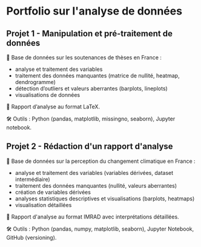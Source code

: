 # Portfolio sur l'analyse de données

## Projet 1 - Manipulation et pré-traitement de données

🔗 Base de données sur les soutenances de thèses en France :  
- analyse et traitement des variables
- traitement des données manquantes (matrice de nullité, heatmap, dendrogramme)
- détection d’outliers et valeurs aberrantes (barplots, lineplots)
- visualisations de données

📑 Rapport d’analyse au format LaTeX.

🛠 Outils : Python (pandas, matplotlib, missingno, seaborn), Jupyter notebook.


## Projet 2 - Rédaction d'un rapport d'analyse

🔗 Base de données sur la perception du changement climatique en France :
- analyse et traitement des variables (variables dérivées, dataset intermédiaire)
- traitement des données manquantes (nullité, valeurs aberrantes)
- création de variables dérivées
- analyses statistiques descriptives et visualisations (barplots, heatmaps)
- visualisation détaillées

📑 Rapport d'analyse au format IMRAD avec interprétations détaillées.

🛠 Outils : Python (pandas, numpy, matplotlib, seaborn), Jupyter Notebook, GitHub (versioning).
